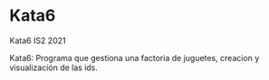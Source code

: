 # Kata6
Kata6 IS2 2021

Kata6: Programa que gestiona una factoria de juguetes, creacion y visualización de las ids.
